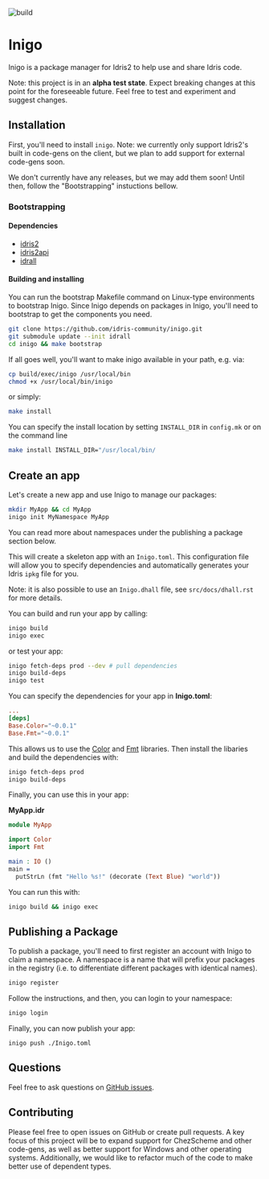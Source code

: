 
![build](https://github.com/idris-community/inigo/actions/workflows/ci.yml/badge.svg)

# Inigo

Inigo is a package manager for Idris2 to help use and share Idris code.

Note: this project is in an **alpha test state**. Expect breaking changes at this point for the foreseeable future. Feel free to test and experiment and suggest changes.

## Installation

First, you'll need to install `inigo`. Note: we currently only support Idris2's built in code-gens on the client, but we plan to add support for external code-gens soon.

We don't currently have any releases, but we may add them soon! Until then, follow the "Bootstrapping" instuctions bellow.

<!--
Download a release from the [releases](https://github.com/idris-community/inigo/releases) page. Install the file into your path and make sure it's executable.

```bash
curl -L https://github.com/idris-community/inigo/releases/download/0.0.1-alpha/inigo -o /usr/local/bin/inigo && chmod +x /usr/local/bin/inigo
```
-->

### Bootstrapping

#### Dependencies
- [idris2](https://github.com/idris-lang/Idris2)
- [idris2api](https://github.com/idris-lang/Idris2/blob/master/INSTALL.md#7-optional-installing-the-idris-2-api)
- [idrall](https://github.com/alexhumphreys/idrall)

#### Building and installing

You can run the bootstrap Makefile command on Linux-type environments to bootstrap Inigo. Since Inigo depends on packages in Inigo, you'll need to bootstrap to get the components you need.

```bash
git clone https://github.com/idris-community/inigo.git
git submodule update --init idrall
cd inigo && make bootstrap
```

If all goes well, you'll want to make inigo available in your path, e.g. via:

```bash
cp build/exec/inigo /usr/local/bin
chmod +x /usr/local/bin/inigo
```

or simply:

```bash
make install
```

You can specify the install location by setting `INSTALL_DIR` in `config.mk` or on the command line

```bash
make install INSTALL_DIR="/usr/local/bin/
```

## Create an app

Let's create a new app and use Inigo to manage our packages:

``` bash
mkdir MyApp && cd MyApp
inigo init MyNamespace MyApp
```

You can read more about namespaces under the publishing a package section below.

This will create a skeleton app with an `Inigo.toml`. This configuration file will allow you to specify dependencies and automatically generates your Idris `ipkg` file for you.

Note: it is also possible to use an `Inigo.dhall` file, see `src/docs/dhall.rst` for more details.

You can build and run your app by calling:

```bash
inigo build
inigo exec
```

or test your app:

```bash
inigo fetch-deps prod --dev # pull dependencies
inigo build-deps
inigo test
```

You can specify the dependencies for your app in **Inigo.toml**:

```toml
...
[deps]
Base.Color="~0.0.1"
Base.Fmt="~0.0.1"
```

This allows us to use the [Color](https://github.com/idris-community/inigo/tree/main/Base/Color) and [Fmt](https://github.com/idris-community/inigo/tree/main/Base/Fmt) libraries. Then install the libaries and build the dependencies with:

```bash
inigo fetch-deps prod
inigo build-deps
```

Finally, you can use this in your app:

**MyApp.idr**

```idris
module MyApp

import Color
import Fmt

main : IO ()
main =
  putStrLn (fmt "Hello %s!" (decorate (Text Blue) "world"))
```

You can run this with:

```bash
inigo build && inigo exec
```

## Publishing a Package

To publish a package, you'll need to first register an account with Inigo to claim a namespace. A namespace is a name that will prefix your packages in the registry (i.e. to differentiate different packages with identical names).

```bash
inigo register
```

Follow the instructions, and then, you can login to your namespace:

```bash
inigo login
```

Finally, you can now publish your app:

```
inigo push ./Inigo.toml
```

## Questions

Feel free to ask questions on [GitHub issues](https://github.com/idris-community/inigo/issues).

## Contributing

Please feel free to open issues on GitHub or create pull requests. A key focus of this project will be to expand support for ChezScheme and other code-gens, as well as better support for Windows and other operating systems. Additionally, we would like to refactor much of the code to make better use of dependent types.
